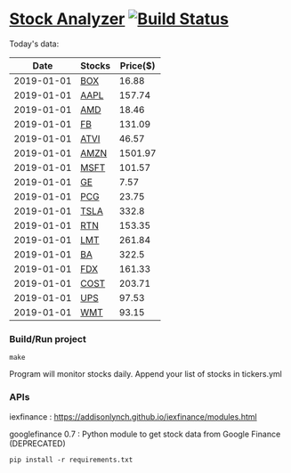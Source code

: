 # [Stock Analyzer](https://ogoyal.github.io/StockAnalyzer/) [![Build Status](https://travis-ci.org/ogoyal/StockAnalyzer.svg?branch=master)](https://travis-ci.org/ogoyal/StockAnalyzer)

Today's data:

| Date| Stocks| Price($) | 
| --- | --- | ---  | 
| 2019-01-01| [BOX](https://plot.ly/~ogoyal/14)| 16.88 | 
| 2019-01-01| [AAPL](https://plot.ly/~ogoyal/8)| 157.74 | 
| 2019-01-01| [AMD](https://plot.ly/~ogoyal/6)| 18.46 | 
| 2019-01-01| [FB](https://plot.ly/~ogoyal/4)| 131.09 | 
| 2019-01-01| [ATVI](https://plot.ly/~ogoyal/10)| 46.57 | 
| 2019-01-01| [AMZN](https://plot.ly/~ogoyal/12)| 1501.97 | 
| 2019-01-01| [MSFT](https://plot.ly/~ogoyal/2)| 101.57 | 
| 2019-01-01| [GE](https://plot.ly/~ogoyal/20)| 7.57 | 
| 2019-01-01| [PCG](https://plot.ly/~ogoyal/16)| 23.75 | 
| 2019-01-01| [TSLA](https://plot.ly/~ogoyal/18)| 332.8 | 
| 2019-01-01| [RTN](https://plot.ly/~ogoyal/26)| 153.35 | 
| 2019-01-01| [LMT](https://plot.ly/~ogoyal/24)| 261.84 | 
| 2019-01-01| [BA](https://plot.ly/~ogoyal/22)| 322.5 | 
| 2019-01-01| [FDX](https://plot.ly/~ogoyal/32)| 161.33 | 
| 2019-01-01| [COST](https://plot.ly/~ogoyal/28)| 203.71 | 
| 2019-01-01| [UPS](https://plot.ly/~ogoyal/34)| 97.53 | 
| 2019-01-01| [WMT](https://plot.ly/~ogoyal/30)| 93.15 | 

### Build/Run project

```
make
```

Program will monitor stocks daily. Append your list of stocks in tickers.yml

### APIs
iexfinance : https://addisonlynch.github.io/iexfinance/modules.html

googlefinance 0.7 : Python module to get stock data from Google Finance (DEPRECATED)

```
pip install -r requirements.txt
```
